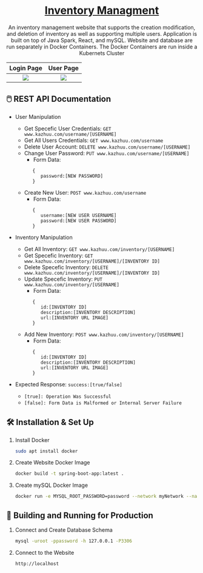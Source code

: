 <h1 align="center"><a href="http://kazhuu.com/" target="_blank"/>Inventory Managment</a></h1>
<p align="center">An inventory management website that supports the creation modification, and deletion of inventory as well as supporting multiple users. Application is built on top of Java Spark, React, and mySQL. Website and database are run separately in Docker Containers. The Docker Containers are run inside a Kubernets Cluster</p>


Login Page            |  User Page
:-------------------------:|:-------------------------:
![](https://raw.githubusercontent.com/IliyanID/Inventory-Managment/master/Resources/font-page.PNG)  |  ![](https://raw.githubusercontent.com/IliyanID/Inventory-Managment/master/Resources/user-page.PNG)

## 🖱️ REST API Documentation

* User Manipulation
   * Get Specefic User Credentials: ```GET www.kazhuu.com/username/[USERNAME]```
   * Get All Users Credentials: ```GET www.kazhuu.com/username```
   * Delete User Account: ```DELETE www.kazhuu.com/username/[USERNAME]```
   * Change User Password: ```PUT www.kazhuu.com/username/[USERNAME]```
      * Form Data:
      ```
         {
            password:[NEW PASSWORD]
         }
      ```
   * Create New User: ```POST www.kazhuu.com/username```
      * Form Data:
      ```
         {
            username:[NEW USER USERNAME]
            password:[NEW USER PASSWORD]
         }
      ```
      
* Inventory Manipulation
   * Get All Inventory: ```GET www.kazhuu.com/inventory/[USERNAME]```
   * Get Specefic Inventory: ```GET www.kazhuu.com/inventory/[USERNAME]/[INVENTORY ID]```
   * Delete Specefic Inventory: ```DELETE www.kazhuu.com/inventory/[USERNAME]/[INVENTORY ID]```
   * Update Specefic Inventory: ```PUT www.kazhuu.com/inventory/[USERNAME]```
      * Form Data:
      ```
         {
            id:[INVENTORY ID]
            description:[INVENTORY DESCRIPTION]
            url:[INVENTORY URL IMAGE]
         }
      ```
   * Add New Inventory: ```POST www.kazhuu.com/inventory/[USERNAME]```
      * Form Data:
      ```
         {
            id:[INVENTORY ID]
            description:[INVENTORY DESCRIPTION]
            url:[INVENTORY URL IMAGE]
         }
      ```
* Expected Response: ```success:[true/false]``` 
   * ```[true]: Operation Was Successful```
   * ```[false]: Form Data is Malformed or Internal Server Failure ```

## 🛠 Installation & Set Up

1. Install Docker

   ```sh
   sudo apt install docker
   ```

2. Create Website Docker Image

   ```sh
   docker build -t spring-boot-app:latest .
   ```

3. Create mySQL Docker Image

   ```sh
   docker run -e MYSQL_ROOT_PASSWORD=password --network myNetwork --name=database -d -p 127.0.0.1:3306:3306 mysql:latest
   ```

## 🚀 Building and Running for Production

1. Connect and Create Database Schema

   ```sh
   mysql -uroot -ppassword -h 127.0.0.1 -P3306
   ```

1. Connect to the Website

   ```sh
   http://localhost
   ```
